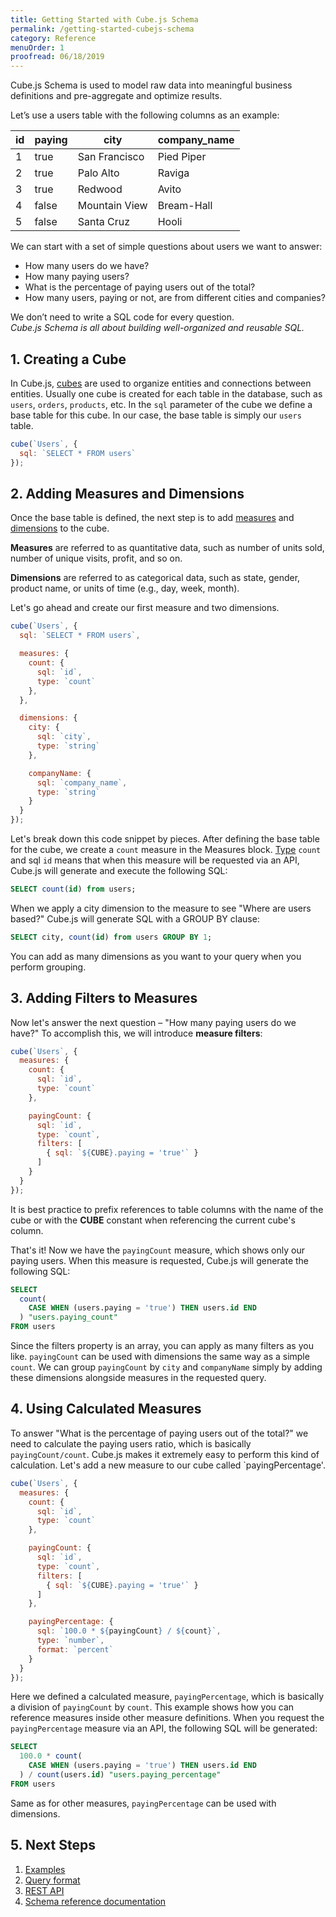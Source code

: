 ```yaml
---
title: Getting Started with Cube.js Schema
permalink: /getting-started-cubejs-schema
category: Reference
menuOrder: 1
proofread: 06/18/2019
---
```


Cube.js Schema is used to model raw data into meaningful business definitions and pre-aggregate and optimize results.

Let’s use a users table with the following columns as an example:

| id | paying  | city  | company_name |
| -- | ------- | ----- | -----------  |
| 1  | true    | San Francisco | Pied Piper   |
| 2  | true    | Palo Alto | Raviga       |
| 3  | true    | Redwood | Avito        |
| 4  | false   | Mountain View | Bream-Hall   |
| 5  | false   | Santa Cruz | Hooli        |

We can start with a set of simple questions about users we want to answer:
* How many users do we have?
* How many paying users?
* What is the percentage of paying users out of the total?
* How many users, paying or not, are from different cities and companies?

We don’t need to write a SQL code for every question. <br /> *Cube.js Schema is all about building well-organized and reusable SQL.*


## 1. Creating a Cube

In Cube.js, [cubes](cube) are used to organize entities and connections between entities. Usually one cube is created for each table in the database, such as `users`, `orders`, `products`, etc. In the `sql` parameter of the cube we define a base table for this cube. In our case, the base table is simply our `users` table.

```javascript
cube(`Users`, {
  sql: `SELECT * FROM users`
});
```
## 2. Adding Measures and Dimensions

Once the base table is defined, the next step is to add [measures](measures) and [dimensions](dimensions) to the cube.

<div class="block help-block">
  <p><b>Measures</b> are referred to as quantitative data, such as number of units sold, number of unique visits, profit, and so on.</p>
  <p><b>Dimensions</b> are referred to as categorical data, such as state, gender, product name, or units of time (e.g., day, week, month).</p>
</div>

Let's go ahead and create our first measure and two dimensions.

```javascript
cube(`Users`, {
  sql: `SELECT * FROM users`,

  measures: {
    count: {
      sql: `id`,
      type: `count`
    },
  },

  dimensions: {
    city: {
      sql: `city`,
      type: `string`
    },

    companyName: {
      sql: `company_name`,
      type: `string`
    }
  }
});
```

Let's break down this code snippet by pieces. After defining the base table for the cube, we create a `count` measure in the Measures block. [Type](types-and-formats) `count` and sql `id` means that when this measure will be requested via an API, Cube.js will generate and execute the following SQL:

```sql
SELECT count(id) from users;
```

When we apply a city dimension to the measure to see "Where are users based?" Cube.js will generate SQL with a GROUP BY clause:

```sql
SELECT city, count(id) from users GROUP BY 1;
```

You can add as many dimensions as you want to your query when you perform grouping.

## 3. Adding Filters to Measures

Now let's answer the next question – "How many paying users do we have?" To
accomplish this, we will introduce __measure filters__:

```javascript
cube(`Users`, {
  measures: {
    count: {
      sql: `id`,
      type: `count`
    },

    payingCount: {
      sql: `id`,
      type: `count`,
      filters: [
        { sql: `${CUBE}.paying = 'true'` }
      ]
    }
  }
});
```

<div class="block help-block">
  <p>
    It is best practice to prefix references to table columns with the name of the cube or with the <b>CUBE</b> constant when referencing the current cube's column.
  </p>
</div>

That's it! Now we have the `payingCount` measure, which shows only our paying users.
When this measure is requested, Cube.js will generate the following SQL:

```sql
SELECT
  count(
    CASE WHEN (users.paying = 'true') THEN users.id END
  ) "users.paying_count"
FROM users
```

Since the filters property is an array, you can apply as many filters as you
like. `payingCount` can be used with dimensions the same way as a simple
`count`. We can group `payingCount` by `city` and `companyName` simply by adding these
dimensions alongside measures in the requested query.

## 4. Using Calculated Measures
To answer "What is the percentage of paying users out of the total?" we need to
calculate the paying users ratio, which is basically `payingCount/count`. Cube.js makes
it extremely easy to perform this kind of calculation. Let's add a new measure to
our cube called `payingPercentage'.

```javascript
cube(`Users`, {
  measures: {
    count: {
      sql: `id`,
      type: `count`
    },

    payingCount: {
      sql: `id`,
      type: `count`,
      filters: [
        { sql: `${CUBE}.paying = 'true'` }
      ]
    },

    payingPercentage: {
      sql: `100.0 * ${payingCount} / ${count}`,
      type: `number`,
      format: `percent`
    }
  }
});
```

Here we defined a calculated measure, `payingPercentage`, which is basically a division of `payingCount` by `count`. This example shows how you can reference
measures inside other measure definitions. When you request the `payingPercentage` measure
via an API, the following SQL will be generated:

```sql
SELECT
  100.0 * count(
    CASE WHEN (users.paying = 'true') THEN users.id END
  ) / count(users.id) "users.paying_percentage"
FROM users
```

Same as for other measures, `payingPercentage` can be used with dimensions.

## 5. Next Steps

1. [Examples](examples)
2. [Query format](query-format)
3. [REST API](rest-api)
4. [Schema reference documentation](cube)
